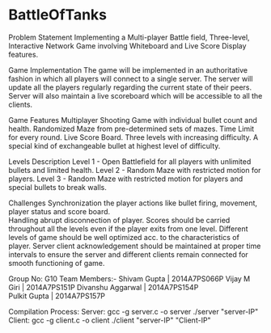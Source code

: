 # BattleOfTanks

Problem Statement
Implementing a Multi-player Battle field, Three-level, Interactive Network Game involving Whiteboard and Live Score Display features. 

Game Implementation
The game will be implemented in an authoritative fashion in which all players will connect to a single server.
The server will update all the players regularly regarding the current state of their peers.
Server will also maintain a live scoreboard which will be accessible to all the clients. 

Game Features 
Multiplayer Shooting Game with individual bullet count and health.
Randomized Maze from pre-determined sets of mazes. 
Time Limit for every round.
Live Score Board.
Three levels with increasing difficulty.
A special kind of exchangeable bullet at highest level of difficulty. 

Levels  Description
Level 1 -  Open Battlefield for all players with unlimited bullets and limited health.
Level 2 -  Random Maze with restricted motion for players.
Level 3 -  Random Maze with restricted motion for players and special bullets to break walls.

Challenges
Synchronization the player actions like bullet firing, movement, player status and score board.  
Handling abrupt disconnection of player.
Scores should be carried throughout all the levels even if the player exits from one level.
Different levels of game should be well optimized acc. to the characteristics of player.
Server client acknowledgement should be maintained at proper time intervals to ensure the server and different clients remain connected for smooth functioning of game.

Group No: G10
Team Members:-        Shivam Gupta | 2014A7PS066P
                      Vijay M Giri |  2014A7PS151P 
                      Divanshu Aggarwal | 2014A7PS154P  
                      Pulkit Gupta | 2014A7PS157P

Compilation Process:
Server:  gcc -g server.c -o server
		 ./server "server-IP"
Client:  gcc -g client.c -o client
		 ./client "server-IP" "Client-IP"